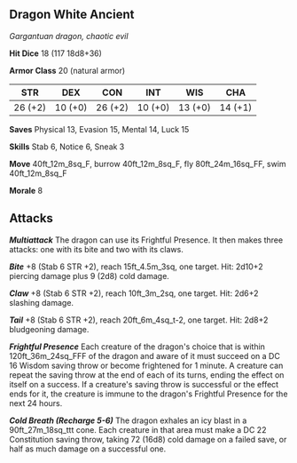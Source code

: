 ## Dragon White Ancient

*Gargantuan dragon, chaotic evil*

**Hit Dice** 18 (117 18d8+36)

**Armor Class** 20 (natural armor)

| STR     | DEX     | CON     | INT     | WIS     | CHA     |
|---------|---------|---------|---------|---------|---------|
| 26 (+2) | 10 (+0) | 26 (+2) | 10 (+0) | 13 (+0) | 14 (+1) |

**Saves** Physical 13, Evasion 15, Mental 14, Luck 15

**Skills** Stab 6, Notice 6, Sneak 3

**Move** 40ft\_12m\_8sq\_F, burrow 40ft\_12m\_8sq\_F, fly 80ft\_24m\_16sq\_FF, swim 40ft\_12m\_8sq\_F

**Morale** 8

## Attacks

***Multiattack*** The dragon can use its Frightful Presence. It then makes three attacks: one with its bite and two with its claws.

***Bite*** +8 (Stab 6 STR +2), reach 15ft\_4.5m\_3sq, one target. Hit: 2d10+2 piercing damage plus 9 (2d8) cold damage.

***Claw*** +8 (Stab 6 STR +2), reach 10ft\_3m\_2sq, one target. Hit: 2d6+2 slashing damage.

***Tail*** +8 (Stab 6 STR +2), reach 20ft\_6m\_4sq\_t-2, one target. Hit: 2d8+2 bludgeoning damage.

***Frightful Presence*** Each creature of the dragon's choice that is within 120ft\_36m\_24sq\_FFF of the dragon and aware of it must succeed on a DC 16 Wisdom saving throw or become frightened for 1 minute. A creature can repeat the saving throw at the end of each of its turns, ending the effect on itself on a success. If a creature's saving throw is successful or the effect ends for it, the creature is immune to the dragon's Frightful Presence for the next 24 hours.

***Cold Breath (Recharge 5-6)*** The dragon exhales an icy blast in a 90ft\_27m\_18sq\_ttt cone. Each creature in that area must make a DC 22 Constitution saving throw, taking 72 (16d8) cold damage on a failed save, or half as much damage on a successful one.

